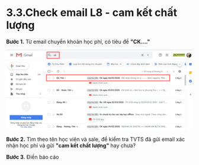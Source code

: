 # 3.3.Check email L8 - cam kết chất lượng

**Bước 1.** Từ email chuyển khoản học phí, có tiêu đề **"CK...."**

![](../../../.gitbook/assets/61.png)

**Bước 2.** Tìm theo tên học viên và sale, để kiểm tra TVTS đã gửi email xác nhận học phí và gửi **"cam kết chất lượng"** hay chưa?

**Bước 3**. Điền báo cáo

